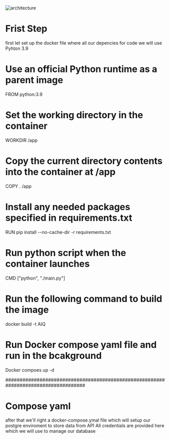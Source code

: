 
![architecture](https://github.com/saqib4975/AIQ_data/assets/146154778/c9498847-ef8b-49f8-95e8-8dfb3228eff7)


# Frist Step
first let set up the docker file where all our depencies for code we will use Pyhton 3.9 

# Use an official Python runtime as a parent image
FROM python:3.9

# Set the working directory in the container
WORKDIR /app

# Copy the current directory contents into the container at /app
COPY . /app

# Install any needed packages specified in requirements.txt
RUN pip install --no-cache-dir -r requirements.txt

# Run python script when the container launches
CMD ["python", "./main.py"]

# Run the following command to build the image 
docker build -t AIQ
# Run Docker compose yaml file and run in the bcakground 
Docker compoes up -d 

####################################################################################

# Compose yaml 
after that we'll right a docker-compose.ymal file which will setup our postgre enviroment to store data from API 
All credentials are provided here which we will use to manage our database  



